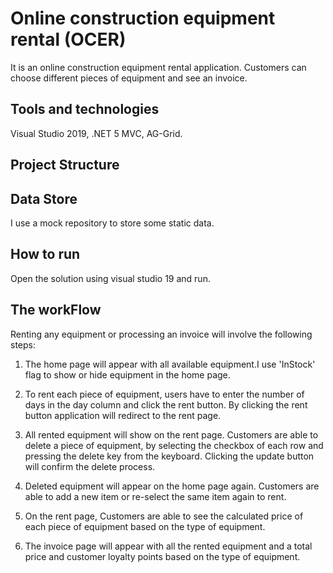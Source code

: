 # Online construction equipment rental (OCER)
It is an online construction equipment rental application. Customers can choose different pieces of equipment and see an invoice.

## Tools and technologies
Visual Studio 2019, .NET 5 MVC, AG-Grid.

## Project Structure

## Data Store
I use a mock repository to store some static data.

## How to run
Open the solution using visual studio 19 and run.

## The workFlow
Renting any equipment or processing an invoice will involve the following steps:

1. The home page will appear with all available equipment.I use 'InStock' flag to show or hide equipment in the home page.

2. To rent each piece of equipment, users have to enter the number of days in the day column and click the rent button. By clicking the rent button application will redirect to the rent page.

3. All rented equipment will show on the rent page. Customers are able to delete a piece of equipment, by selecting the checkbox of each row and pressing the delete key from the keyboard. Clicking the update button will confirm the delete process.

4. Deleted equipment will appear on the home page again. Customers are able to add a new item or re-select the same item again to rent.

5. On the rent page, Customers are able to see the calculated price of each piece of equipment based on the type of equipment.

6. The invoice page will appear with all the rented equipment and a total price and customer loyalty points based on the type of equipment.